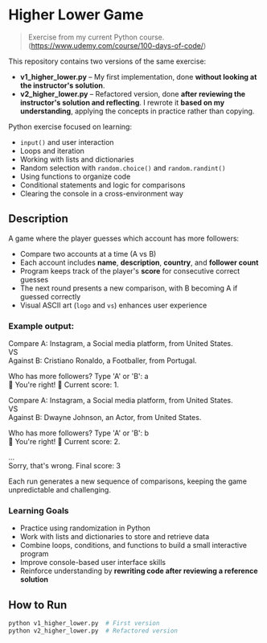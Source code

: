 # Higher Lower Game

> Exercise from my current Python course. (https://www.udemy.com/course/100-days-of-code/)

This repository contains two versions of the same exercise:

- **v1_higher_lower.py** – My first implementation, done **without looking at the instructor's solution**.  
- **v2_higher_lower.py** – Refactored version, done **after reviewing the instructor's solution and reflecting**. I rewrote it **based on my understanding**, applying the concepts in practice rather than copying.

Python exercise focused on learning:

- `input()` and user interaction  
- Loops and iteration  
- Working with lists and dictionaries  
- Random selection with `random.choice()` and `random.randint()`  
- Using functions to organize code  
- Conditional statements and logic for comparisons  
- Clearing the console in a cross-environment way  

## Description

A game where the player guesses which account has more followers:

- Compare two accounts at a time (A vs B)  
- Each account includes **name**, **description**, **country**, and **follower count**  
- Program keeps track of the player's **score** for consecutive correct guesses  
- The next round presents a new comparison, with B becoming A if guessed correctly  
- Visual ASCII art (`logo` and `vs`) enhances user experience  

### Example output:

Compare A: Instagram, a Social media platform, from United States.  
VS  
Against B: Cristiano Ronaldo, a Footballer, from Portugal.  

Who has more followers? Type 'A' or 'B': a  
🎉 You're right! 🎉 Current score: 1.  

Compare A: Instagram, a Social media platform, from United States.  
VS  
Against B: Dwayne Johnson, an Actor, from United States.  

Who has more followers? Type 'A' or 'B': b  
🎉 You're right! 🎉 Current score: 2.  

...  
Sorry, that's wrong. Final score: 3  

Each run generates a new sequence of comparisons, keeping the game unpredictable and challenging.

### Learning Goals

- Practice using randomization in Python  
- Work with lists and dictionaries to store and retrieve data  
- Combine loops, conditions, and functions to build a small interactive program  
- Improve console-based user interface skills  
- Reinforce understanding by **rewriting code after reviewing a reference solution**

## How to Run

```bash
python v1_higher_lower.py  # First version
python v2_higher_lower.py  # Refactored version
